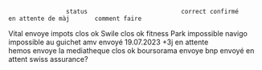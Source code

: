                     status                          correct confirmé        en attente de màj       comment faire
Vital               envoye
impots                  clos                        ok
Swile                   clos                        ok
fitness Park        impossible
navigo              impossible                                                                      au guichet
amv                 envoyé 19.07.2023   +3j                                 en attente                                 
hemos               envoye
la mediatheque          clos                        ok
boursorama          envoye
bnp                 envoyé                                                  en attent
swiss assurance?